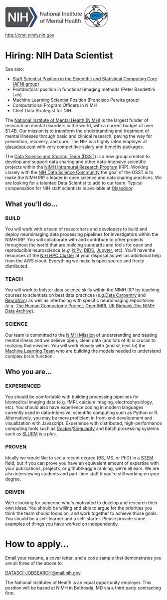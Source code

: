 <img src="NIMH_logo.png" width="250"> <img src="dsst_logo_draft3.png" width="75">

http://cmn.nimh.nih.gov

# Hiring: NIH Data Scientist
See also: 
* [Staff Scientist Position in the Scientific and Statistical Computing Core (AFNI group)](https://github.com/afni/Post_doc_position_available)
* Postdoctoral position in functional imaging methods (Peter Bandettini Lab)
* Machine Learning Scientist Position (Francisco Pereira group)
* Computational Program Officers in NIMH
* Chief Data Strategist for NIH


The [National Institute of Mental Health (NIMH)](http://www.nimh.nih.gov) is the largest funder of research on mental disorders in the world, with a current budget of over $1.4B. Our mission is to transform the understanding and treatment of mental illnesses through basic and clinical research, paving the way for prevention, recovery, and cure. The NIH is a highly rated employer at [glassdoor.com](https://www.glassdoor.com/Overview/Working-at-NIH-EI_IE11709.11,14.htm) with very competitive salary and benefits packages.

The [Data Science and Sharing Team (DSST)](http://cmn.nimh.nih.gov/dsst) is a new group created to develop and support data sharing and other data-intensive scientific projects within the [NIMH Intramural Research Program](https://www.nimh.nih.gov/labs-at-nimh/index.shtml) (IRP). Working closely with the [NIH Data Science Community](https://datascience.nih.gov/) the goal of the DSST is to make the NIMH IRP a leader in open science and data sharing practices. We are looking for a talented Data Scientist to add to our team. Typical compensation for NIH staff scientists is available at [Glassdoor](https://www.glassdoor.com/Salaries/staff-scientist-salary-SRCH_KO0,15.htm).

## What you’ll do…

### BUILD

You will work with a team of researchers and developers to build and deploy neuroimaging data processing pipelines for investigators within the NIMH IRP. You will collaborate with and contribute to other projects throughout the world that are building standards and tools for open and reproducible neuroscience (*e.g.* [NiPy](http://nipy.org/), [BIDS](http://bids.neuroimaging.io/), [Jupyter](http://www.jupyter.org), etc). You'll have the resources of the [NIH HPC Cluster](https://hpc.nih.gov/) at your disposal as well as additional help from the AWS cloud. Everything we make is open source and freely distributed.

### TEACH

You will work to bolster data science skills within the NIMH IRP by teaching courses to scientists on best data practices (*e.g.*[Data Carpentry](http://www.datacarpentry.org) and [ReproNim](http://www.reproducibleimaging.org)) as well as interfacing with specific neuroimaging repositories (*e.g.* [The Human Connectome Project](http://www.humanconnectome.org/), [OpenfMRI](http://openfmri.org), [UK Biobank](http://www.ukbiobank.ac.uk/),[The NIMH Data Archive](http://nda.nih.gov)).

### SCIENCE

Our team is committed to the [NIMH Mission](https://www.nimh.nih.gov/about/index.shtml) of understanding and treating mental illness and we believe open, clean data (and lots of it) is crucial to realizing that mission. You will work closely with (and sit next to) the [Machine Learning Team](http://cmn.nimh.nih.gov/mlt) who are building the models needed to understand complex brain function.

## Who you are…

### EXPERIENCED

You should be comfortable with building processing pipelines for biomedical imaging data (e.g. fMRI, calcium imaging, electrophysiology, etc). You should also have experience coding in modern languages currently used in data-intensive, scientific computing such as Python or R. Alternatively, you may be more proficient in front-end development and visualization with Javascript. Experience with distributed, high-performance computing tools such as [Docker](https://www.docker.com)/[Singularity](https://singularity.lbl.gov) and batch processing systems such as [SLURM](http://slurm.schedmd.com/) is a plus.

### PROVEN

Ideally we would like to see a recent degree (BS, MS, or PhD) in a [STEM](https://en.wikipedia.org/wiki/Science,_technology,_engineering,_and_mathematics) field, but if you can prove you have an equivalent amount of expertise with your publications, projects, or github/kaggle ranking, we’re all ears. We are also interviewing students and part-time staff if you’re still working on your degree.

### DRIVEN

We're looking for someone who's motivated to develop and research their own ideas. You should be willing and able to argue for the priorities you think the team should focus on, and work together to achieve those goals. You should be a self-learner and a self-starter. Please provide some examples of things you have worked on independently. 

# How to apply…

Email your resume, a cover letter, and a code sample that demonstrates you are all three of the above to:

DATASCI-JOBSEARCH@mail.nih.gov

The National Institutes of Health is an equal opportunity employer. This position will be based at NIMH in Bethesda, MD via a third party contracting firm.
